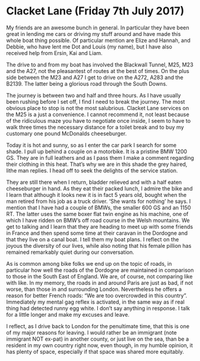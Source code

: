 
# Clacket Lane (Friday 7th July 2017) #

My friends are an awesome bunch in general. In particular they have been great in lending me cars or driving my stuff around and have made this whole boat thing possible. Of particular mention are Elize and Hannah, and Debbie, who have lent me Dot and Louis (my name), but I have also received help from Ersin, Kai and Liam.

The drive to and from my boat has involved the Blackwall Tunnel, M25, M23 and the A27, not the pleasantest of routes at the best of times. On the plus side between the M23 and A27 I get to drive on the A272, A283 and the B2139. The latter being a glorious road through the South Downs.

The journey is between two and half and three hours. As I have usually been rushing before I set off, I find I need to break the journey. The most obvious place to stop is not the most salubrious. Clacket Lane services on the M25 is a just a convenience. I cannot recommend it, not least because of the ridiculous maze you have to negotiate once inside, I seem to have to walk three times the necessary distance for a toilet break and to buy my customary one pound McDonalds cheeseburger.

Today it is hot and sunny, so as I enter the car park I search for some shade. I pull up behind a couple on a motorbike. It is a pristine BMW 1200 GS. They are in full leathers and as I pass them I make a comment regarding their clothing in this heat. That’s why we are in this shade the grey haired, lithe man replies. I head off to seek the delights of the service station.

They are still there when I return, bladder relieved and with a half eaten cheeseburger in hand. As they eat their packed lunch, I admire the bike and I learn that although it looks new it is in fact 5 years old, bought when the man retired from his job as a truck driver. ‘She wants for nothing’ he says. I mention that I have had a couple of BMWs, the smaller 600 GS and an 1150 RT. The latter uses the same boxer flat twin engine as his machine, one of which I have ridden on BMW’s off road course in the Welsh mountains. We get to talking and I learn that they are heading to meet up with some friends in France and then spend some time at their caravan in the Dordogne and that they live on a canal boat. I tell them my boat plans. I reflect on the joyous the diversity of our lives, while also noting that his female pillion has remained remarkably quiet during our conversation.

As is common among bike folks we end up on the topic of roads, in particular how well the roads of the Dordogne are maintained in comparison to those in the South East of England. We are, of course, not comparing like with like. In my memory, the roads in and around Paris are just as bad, if not worse, than those in and surrounding London. Nevertheless he offers a reason for better French roads: “We are too overcrowded in this country”. Immediately my mental gag reflex is activated, in the same way as if real thing had detected runny egg white. I don’t say anything in response. I talk for a little longer and make my excuses and leave.

I reflect, as I drive back to London for the penultimate time, that this is one of my major reasons for leaving. I would rather be an immigrant (note immigrant NOT ex-pat) in another county, or just live on the sea, than be a resident in my own country right now, even though, in my humble opinion, it has plenty of space, especially if that space was shared more equitably.
